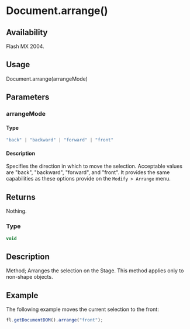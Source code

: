 # Document.arrange()

## Availability

Flash MX 2004.

## Usage

Document.arrange(arrangeMode)

## Parameters

### **arrangeMode**

#### Type

```typescript
"back" | "backward" | "forward" | "front"
```

#### Description

Specifies the direction in which to move the selection. Acceptable values are "back", "backward", "forward", and "front". It provides the same capabilities as these options provide on the `Modify > Arrange` menu.

## Returns

Nothing.

### Type

```typescript
void
```

## Description

Method; Arranges the selection on the Stage. This method applies only to non-shape objects.

## Example

The following example moves the current selection to the front:

```javascript
fl.getDocumentDOM().arrange("front");
```
